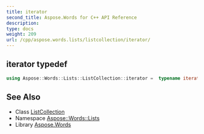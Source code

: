 ```yaml
---
title: iterator
second_title: Aspose.Words for C++ API Reference
description: 
type: docs
weight: 209
url: /cpp/aspose.words.lists/listcollection/iterator/
---
```

## iterator typedef




```cpp
using Aspose::Words::Lists::ListCollection::iterator =  typename iterator_holder_type::iterator
```

## See Also

* Class [ListCollection](../)
* Namespace [Aspose::Words::Lists](../../)
* Library [Aspose.Words](../../../)
